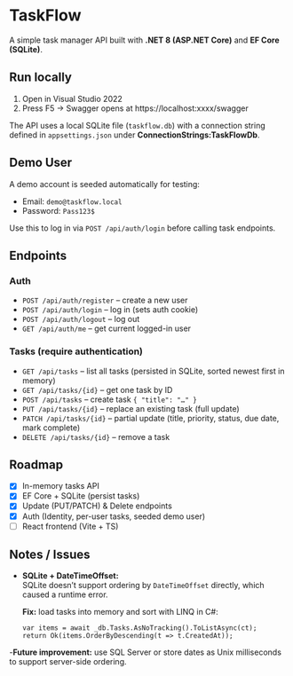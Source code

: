 # TaskFlow

A simple task manager API built with **.NET 8 (ASP.NET Core)** and **EF Core (SQLite)**.

## Run locally
1. Open in Visual Studio 2022  
2. Press F5 → Swagger opens at https://localhost:xxxx/swagger  

The API uses a local SQLite file (`taskflow.db`) with a connection string defined in `appsettings.json` under **ConnectionStrings:TaskFlowDb**.

## Demo User
A demo account is seeded automatically for testing:

- Email: `demo@taskflow.local`  
- Password: `Pass123$`  

Use this to log in via `POST /api/auth/login` before calling task endpoints.

## Endpoints

### Auth
- `POST /api/auth/register` – create a new user  
- `POST /api/auth/login` – log in (sets auth cookie)  
- `POST /api/auth/logout` – log out  
- `GET /api/auth/me` – get current logged-in user  

### Tasks (require authentication)
- `GET /api/tasks` – list all tasks (persisted in SQLite, sorted newest first in memory)  
- `GET /api/tasks/{id}` – get one task by ID  
- `POST /api/tasks` – create task `{ "title": "…" }`  
- `PUT /api/tasks/{id}` – replace an existing task (full update)  
- `PATCH /api/tasks/{id}` – partial update (title, priority, status, due date, mark complete)  
- `DELETE /api/tasks/{id}` – remove a task  

## Roadmap
- [x] In-memory tasks API  
- [x] EF Core + SQLite (persist tasks)  
- [x] Update (PUT/PATCH) & Delete endpoints  
- [x] Auth (Identity, per-user tasks, seeded demo user)  
- [ ] React frontend (Vite + TS)  

## Notes / Issues
- **SQLite + DateTimeOffset:**  
  SQLite doesn’t support ordering by `DateTimeOffset` directly, which caused a runtime error.  

  **Fix:** load tasks into memory and sort with LINQ in C#:  
  ```
  var items = await _db.Tasks.AsNoTracking().ToListAsync(ct);
  return Ok(items.OrderByDescending(t => t.CreatedAt));
  ```

-**Future improvement:** use SQL Server or store dates as Unix milliseconds to support server-side ordering.